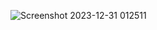 ![Screenshot 2023-12-31 012511](https://github.com/Naishadha-satya/Facebook-duplicatepg/assets/124195686/f2a5131a-1db1-4019-bdee-9b531b886660)
